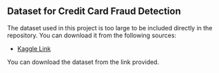 ## Dataset for Credit Card Fraud Detection

The dataset used in this project is too large to be included directly in the repository. You can download it from the following sources:

- [Kaggle Link](https://www.kaggle.com/datasets/mlg-ulb/creditcardfraud)

You can download the dataset from the link provided.

